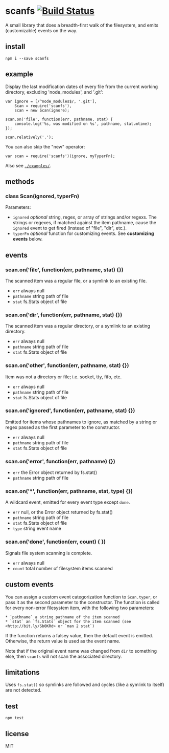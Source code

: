 scanfs [![Build Status](https://travis-ci.org/isao/scanfs.png)](https://travis-ci.org/isao/scanfs)
======

A small library that does a breadth-first walk of the filesystem, and emits (customizable) events on the way.

install
-------

    npm i --save scanfs

example
-------

Display the last modification dates of every file from the current working directory, excluding 'node_modules', and '.git':

    var ignore = [/^node_modules$/, '.git'],
        Scan = require('scanfs'),
        scan = new Scan(ignore);

    scan.on('file', function(err, pathname, stat) {
        console.log('%s, was modified on %s', pathname, stat.mtime);
    });

    scan.relatively('.');

You can also skip the "new" operator:

    var scan = require('scanfs')(ignore, myTyperFn);

Also see [`./examples/`](./examples/).

methods
-------

### class Scan(ignored, typerFn)

Parameters:

* `ignored` _optional_ string, regex, or array of strings and/or regexs. The strings or regexes, if matched against the item pathname, cause the `ignored` event to get fired (instead of "file", "dir", etc.).
* `typerFn` _optional_ function for customizing events. See **customizing events** below.

events
------

### scan.on('file', function(err, pathname, stat) {})

The scanned item was a regular file, or a symlink to an existing file.

* `err` always null
* `pathname` string path of file
* `stat` fs.Stats object of file

### scan.on('dir', function(err, pathname, stat) {})

The scanned item was a regular directory, or a symlink to an existing directory.

* `err` always null
* `pathname` string path of file
* `stat` fs.Stats object of file

### scan.on('other', function(err, pathname, stat) {})

Item was not a directory or file; i.e. socket, tty, fifo, etc.

* `err` always null
* `pathname` string path of file
* `stat` fs.Stats object of file

### scan.on('ignored', function(err, pathname, stat) {})

Emitted for items whose pathnames to ignore, as matched by a string or regex passed as the first parameter to the constructor.

* `err` always null
* `pathname` string path of file
* `stat` fs.Stats object of file

### scan.on('error', function(err, pathname) {})

* `err` the Error object returned by fs.stat()
* `pathname` string path of file

### scan.on('*', function(err, pathname, stat, type) {})

A wildcard event, emitted for every event type except `done`.

* `err` null, or the Error object returned by fs.stat()
* `pathname` string path of file
* `stat` fs.Stats object of file
* `type` string event name

### scan.on('done', function(err, count) { })

Signals file system scanning is complete.

* `err` always null
* `count` total number of filesystem items scanned

custom events
-------------

You can assign a custom event categorization function to `Scan.typer`, or pass it as the second parameter to the constructor. The function is called for every non-error filesystem item, with the following two parameters:

    * `pathname` a string pathname of the item scanned
    * `stat` an `fs.Stats` object for the item scanned (see <http://bit.ly/Sb0KRd> or `man 2 stat`)

If the function returns a falsey value, then the default event is emitted. Otherwise, the return value is used as the event name.

Note that if the original event name was changed from `dir` to something else, then `scanfs` will not scan the associated directory.

limitations
-----------

Uses `fs.stat()` so symlinks are followed and cycles (like a symlink to itself) are not detected.

test
----

    npm test

license
-------
MIT
